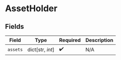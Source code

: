 # AssetHolder


## Fields

| Field              | Type               | Required           | Description        |
| ------------------ | ------------------ | ------------------ | ------------------ |
| `assets`           | dict[str, *int*]   | :heavy_check_mark: | N/A                |